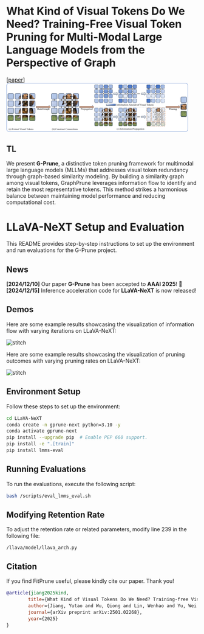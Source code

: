 # What Kind of Visual Tokens Do We Need? Training-Free Visual Token Pruning for Multi-Modal Large Language Models from the Perspective of Graph 
[[paper](https://arxiv.org/abs/2501.02268)]
<img src="https://github.com/jytmelon/G-Prune/blob/main/figures/framework.jpg" alt="main_image" width="95%">

## TL
We present **G-Prune**, a distinctive token pruning framework for multimodal large language models (MLLMs) that addresses visual token redundancy through graph-based similarity modeling. By building a similarity graph among visual tokens, GraphPrune leverages information flow to identify and retain the most representative tokens. This method strikes a harmonious balance between maintaining model performance and reducing computational cost.

# LLaVA-NeXT Setup and Evaluation

This README provides step-by-step instructions to set up the environment and run evaluations for the G-Prune project.

## News
**[2024/12/10]** Our paper **G-Prune** has been accepted to **AAAI 2025**! 🎉 
**[2024/12/15]** Inference acceleration code for **LLaVA-NeXT** is now released!

## Demos
Here are some example results showcasing the visualization of information flow with varying iterations on LLaVA-NeXT:

<p align="center">
  <div style="display: inline-block; text-align: center; margin-right: 10px;">
    <img src="https://github.com/jytmelon/G-Prune/blob/main/figures/Iteration.png" alt="stitch" width="100%">
  </div>
</p>

Here are some example results showcasing the visualization of pruning outcomes with varying pruning rates on LLaVA-NeXT:

<p align="center">
  <div style="display: inline-block; text-align: center; margin-right: 10px;">
    <img src="https://github.com/jytmelon/G-Prune/blob/main/figures/visualization.png" alt="stitch" width="100%">
  </div>
</p>

## Environment Setup

Follow these steps to set up the environment:

```bash
cd LLaVA-NeXT
conda create -n gprune-next python=3.10 -y
conda activate gprune-next
pip install --upgrade pip  # Enable PEP 660 support.
pip install -e ".[train]"
pip install lmms-eval
```

## Running Evaluations

To run the evaluations, execute the following script:

```bash
bash /scripts/eval_lmms_eval.sh
```

## Modifying Retention Rate

To adjust the retention rate or related parameters, modify line 239 in the following file:

```
/llava/model/llava_arch.py
```

## Citation

If you find FitPrune useful, please kindly cite our paper. Thank you!

```bibtex
@article{jiang2025kind,
        title={What Kind of Visual Tokens Do We Need? Training-free Visual Token Pruning for Multi-modal Large Language Models from the Perspective of Graph},
        author={Jiang, Yutao and Wu, Qiong and Lin, Wenhao and Yu, Wei and Zhou, Yiyi},
        journal={arXiv preprint arXiv:2501.02268},
        year={2025}
}
```
